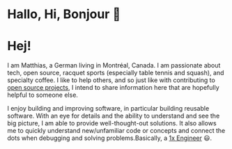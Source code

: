 # Hallo, Hi, Bonjour :wave:

# Hej!

I am Matthias, a German living in Montréal, Canada.
I am passionate about tech, open source, racquet sports (especially table tennis and squash), and specialty coffee.
I like to help others, and so just like with contributing to [open source projects](https://github.com/mschoettle), I intend to share information here that are hopefully helpful to someone else.

I enjoy building and improving software, in particular building reusable software.
With an eye for details and the ability to understand and see the big picture, I am able to provide well-thought-out solutions.
It also allows me to quickly understand new/unfamiliar code or concepts and connect the dots when debugging and solving problems.Basically, a [1x Engineer](https://1x.engineer/) :smiley:.

<!--
I strive for reusable, clean and maintainable code.
I see myself as a generalist, knowing various technologies and the ability to quickly learn new technologies and concepts.
-->
